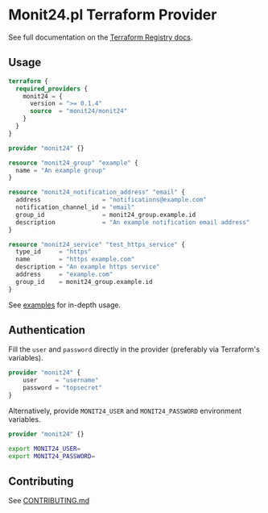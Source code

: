 # Monit24.pl Terraform Provider

See full documentation on the [Terraform Registry docs](https://registry.terraform.io/providers/monit24/monit24/latest/docs).

## Usage

```tf
terraform {
  required_providers {
    monit24 = {
      version = ">= 0.1.4"
      source  = "monit24/monit24"
    }
  }
}

provider "monit24" {}

resource "monit24_group" "example" {
  name = "An example group"
}

resource "monit24_notification_address" "email" {
  address                 = "notifications@example.com"
  notification_channel_id = "email"
  group_id                = monit24_group.example.id
  description             = "An example notification email address"
}

resource "monit24_service" "test_https_service" {
  type_id     = "https"
  name        = "https example.com"
  description = "An example https service"
  address     = "example.com"
  group_id    = monit24_group.example.id
}
```

See [examples](./examples) for in-depth usage.

## Authentication

Fill the `user` and `password` directly in the provider (preferably via Terraform's variables).

```tf
provider "monit24" {
    user     = "username"
    password = "topsecret"
}
```

Alternatively, provide `MONIT24_USER` and `MONIT24_PASSWORD` environment variables.

```tf
provider "monit24" {}
```

```bash
export MONIT24_USER=
export MONIT24_PASSWORD=
```

## Contributing

See [CONTRIBUTING.md](./CONTRIBUTING.md)
